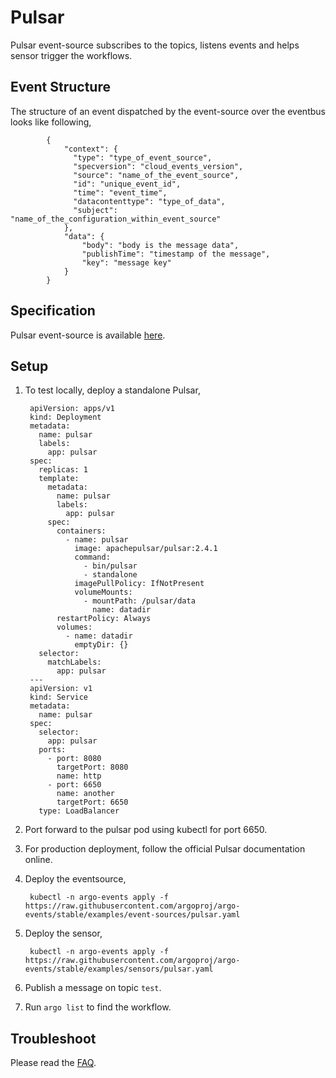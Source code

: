 # Pulsar

Pulsar event-source subscribes to the topics, listens events and helps sensor trigger the workflows.

## Event Structure

The structure of an event dispatched by the event-source over the eventbus looks like following,

            {
                "context": {
                  "type": "type_of_event_source",
                  "specversion": "cloud_events_version",
                  "source": "name_of_the_event_source",
                  "id": "unique_event_id",
                  "time": "event_time",
                  "datacontenttype": "type_of_data",
                  "subject": "name_of_the_configuration_within_event_source"
                },
                "data": {
                  	"body": "body is the message data",
                  	"publishTime": "timestamp of the message",
                  	"key": "message key"
                }
            }

## Specification

Pulsar event-source is available [here](https://github.com/argoproj/argo-events/blob/master/api/event-source.md#pulsareventsource).

## Setup

1. To test locally, deploy a standalone Pulsar,

        apiVersion: apps/v1
        kind: Deployment
        metadata:
          name: pulsar
          labels:
            app: pulsar
        spec:
          replicas: 1
          template:
            metadata:
              name: pulsar
              labels:
                app: pulsar
            spec:
              containers:
                - name: pulsar
                  image: apachepulsar/pulsar:2.4.1
                  command:
                    - bin/pulsar
                    - standalone
                  imagePullPolicy: IfNotPresent
                  volumeMounts:
                    - mountPath: /pulsar/data
                      name: datadir
              restartPolicy: Always
              volumes:
                - name: datadir
                  emptyDir: {}
          selector:
            matchLabels:
              app: pulsar
        ---
        apiVersion: v1
        kind: Service
        metadata:
          name: pulsar
        spec:
          selector:
            app: pulsar
          ports:
            - port: 8080
              targetPort: 8080
              name: http
            - port: 6650
              name: another
              targetPort: 6650
          type: LoadBalancer

1. Port forward to the pulsar pod using kubectl for port 6650.

1. For production deployment, follow the official Pulsar documentation online.

1. Deploy the eventsource,

        kubectl -n argo-events apply -f https://raw.githubusercontent.com/argoproj/argo-events/stable/examples/event-sources/pulsar.yaml

1. Deploy the sensor,
        
        kubectl -n argo-events apply -f https://raw.githubusercontent.com/argoproj/argo-events/stable/examples/sensors/pulsar.yaml

1. Publish a message on topic `test`.

1. Run `argo list` to find the workflow. 

## Troubleshoot
Please read the [FAQ](https://argoproj.github.io/argo-events/FAQ/).
